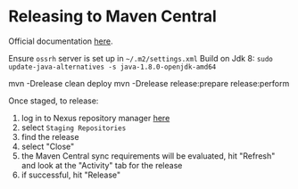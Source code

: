 # Releasing to Maven Central


Official documentation [here](https://central.sonatype.org/publish/publish-maven/).

Ensure `ossrh` server is set up in `~/.m2/settings.xml`
Build on Jdk 8: `sudo update-java-alternatives -s java-1.8.0-openjdk-amd64`


mvn -Drelease clean deploy
mvn -Drelease release:prepare release:perform

Once staged, to release:
1. log in to Nexus repository manager [here](https://oss.sonatype.org/)
2. select `Staging Repositories`
3. find the release
4. select "Close"
5. the Maven Central sync requirements will be evaluated, hit "Refresh" and look at the "Activity" tab for the release
6. if successful, hit "Release"

